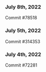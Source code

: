 ### July 8th, 2022

Commit #78518

### July 5th, 2022

Commit #314353


### July 4th, 2022

Commit #72281
